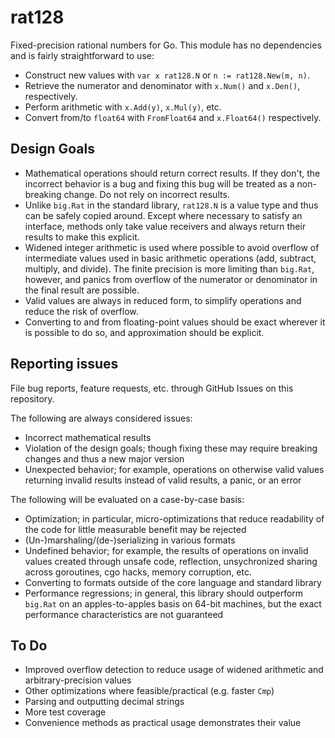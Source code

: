 # rat128

Fixed-precision rational numbers for Go. This module has no dependencies and
is fairly straightforward to use:

- Construct new values with `var x rat128.N` or `n := rat128.New(m, n)`.
- Retrieve the numerator and denominator with `x.Num()` and `x.Den()`,
  respectively.
- Perform arithmetic with `x.Add(y)`, `x.Mul(y)`, etc.
- Convert from/to `float64` with `FromFloat64` and `x.Float64()` respectively.

## Design Goals

- Mathematical operations should return correct results. If they don't, the
  incorrect behavior is a bug and fixing this bug will be treated as a
  non-breaking change. Do not rely on incorrect results.
- Unlike `big.Rat` in the standard library, `rat128.N` is a value type and
  thus can be safely copied around. Except where necessary to satisfy an
  interface, methods only take value receivers and always return their results
  to make this explicit.
- Widened integer arithmetic is used where possible to avoid overflow of
  intermediate values used in basic arithmetic operations (add, subtract,
  multiply, and divide). The finite precision is more limiting than `big.Rat`,
  however, and panics from overflow of the numerator or denominator in the
  final result are possible.
- Valid values are always in reduced form, to simplify operations and reduce
  the risk of overflow.
- Converting to and from floating-point values should be exact wherever it is
  possible to do so, and approximation should be explicit.

## Reporting issues

File bug reports, feature requests, etc. through GitHub Issues on this
repository.

The following are always considered issues:

- Incorrect mathematical results
- Violation of the design goals; though fixing these may require breaking
  changes and thus a new major version
- Unexpected behavior; for example, operations on otherwise valid values
  returning invalid results instead of valid results, a panic, or an error

The following will be evaluated on a case-by-case basis:

- Optimization; in particular, micro-optimizations that reduce readability
  of the code for little measurable benefit may be rejected
- (Un-)marshaling/(de-)serializing in various formats
- Undefined behavior; for example, the results of operations on invalid
  values created through unsafe code, reflection, unsychronized sharing
  across goroutines, cgo hacks, memory corruption, etc.
- Converting to formats outside of the core language and standard library
- Performance regressions; in general, this library should outperform `big.Rat`
  on an apples-to-apples basis on 64-bit machines, but the exact performance
  characteristics are not guaranteed

## To Do

- Improved overflow detection to reduce usage of widened arithmetic and
  arbitrary-precision values
- Other optimizations where feasible/practical (e.g. faster `Cmp`)
- Parsing and outputting decimal strings
- More test coverage
- Convenience methods as practical usage demonstrates their value
